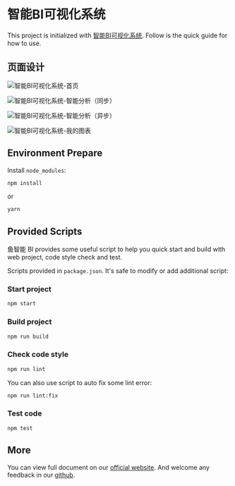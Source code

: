 # 智能BI可视化系统

This project is initialized with [智能BI可视化系统](https://pro.ant.design). Follow is the quick guide for how to use.

## 页面设计

![智能BI可视化系统-首页](https://img-blog.csdnimg.cn/direct/55af149de8924bdfb346cfd79081506d.png)

![智能BI可视化系统-智能分析（同步）](https://img-blog.csdnimg.cn/direct/787c624d5a1a4420becaf01730893f2b.png)

![智能BI可视化系统-智能分析（异步）](https://img-blog.csdnimg.cn/direct/da2ba42ca90a4b48899b5e92596fd91d.png)

![智能BI可视化系统-我的图表](https://img-blog.csdnimg.cn/direct/ee6a31d7adb6489a8b9fd73b9e6e06ba.png)

## Environment Prepare

Install `node_modules`:

```bash
npm install
```

or

```bash
yarn
```

## Provided Scripts

鱼智能 BI provides some useful script to help you quick start and build with web project, code style check and test.

Scripts provided in `package.json`. It's safe to modify or add additional script:

### Start project

```bash
npm start
```

### Build project

```bash
npm run build
```

### Check code style

```bash
npm run lint
```

You can also use script to auto fix some lint error:

```bash
npm run lint:fix
```

### Test code

```bash
npm test
```

## More

You can view full document on our [official website](https://pro.ant.design). And welcome any feedback in our [github](https://github.com/ant-design/ant-design-pro).
